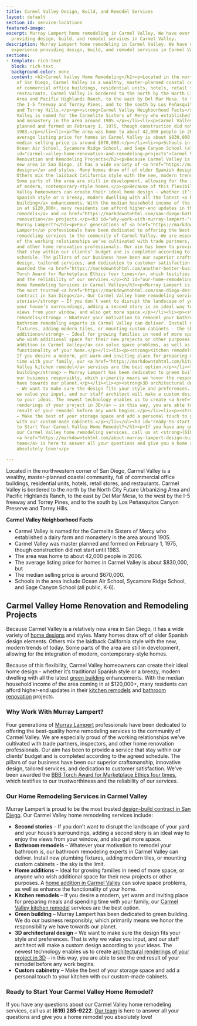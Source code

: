 ```yaml
---
title: Carmel Valley Design, Build, and Remodel Services
layout: default
section_id: service-locations
featured-image: 
excerpt: Murray Lampert home remodeling in Carmel Valley. We have over 40 years experience
  providing design, build, and remodel services in Carmel Valley.
description: Murray Lampert home remodeling in Carmel Valley. We have over 40 years
  experience providing design, build, and remodel services in Carmel Valley.
sections:
- template: rich-text
  block: rich-text
  background-color: none
  content: <h2>Carmel Valley Home Remodeling</h2><p>Located in the northwestern corner
    of San Diego, Carmel Valley is a wealthy, master-planned coastal community, full
    of commercial office buildings, residential units, hotels, retail stores, and
    restaurants. Carmel Valley is bordered to the north by the North City Future Urbanizing
    Area and Pacific Highlands Ranch, to the east by Del Mar Mesa, to the west by
    the I-5 freeway and Torrey Pines, and to the south by Los Peñasquitos Canyon Preserve
    and Torrey Hills.</p><p><strong>Carmel Valley Neighborhood Facts</strong></p><ul><li><p>Carmel
    Valley is named for the Carmelite Sisters of Mercy who established a dairy farm
    and monastery in the area around 1905.</p></li><li><p>Carmel Valley was master
    planned and formed on February 1, 1975, though construction did not start until
    1983.</p></li><li><p>The area was home to about 42,000 people in 2006.</p></li><li><p>The
    average listing price for homes in Carmel Valley is about $830,000, but</p></li><li><p>The
    median selling price is around $670,000.</p></li><li><p>Schools in the area include
    Ocean Air School, Sycamore Ridge School, and Sage Canyon School (all public, K-6).</p></li></ul><h2
    id="carmel-valley-home-renovation-and-remodeling-projects">Carmel Valley Home
    Renovation and Remodeling Projects</h2><p>Because Carmel Valley is a relatively
    new area in San Diego, it has a wide variety of <a href="https://markdowntohtml.com/san-diego-home-design-services">home
    designs</a> and styles. Many homes draw off of older Spanish design elements.
    Others mix the laidback California style with the new, modern trends of today.
    Some parts of the area are still in development, allowing for the integration
    of modern, contemporary-style homes.</p><p>Because of this flexibility, Carmel
    Valley homeowners can create their ideal home design - whether it’s traditional
    Spanish style or a breezy, modern dwelling with all the latest <a href="https://markdowntohtml.com/san-diego-green-home-construction">green
    building</a> enhancements. With the median household income of the area coming
    in at $120,000+, many residents can afford higher-end updates in their <a href="https://markdowntohtml.com/san-diego-kitchen-remodeling-services">kitchen
    remodels</a> and <a href="https://markdowntohtml.com/san-diego-bathroom-remodeling-services">bathroom
    renovation</a> projects.</p><h3 id="why-work-with-murray-lampert-">Why Work With
    Murray Lampert?</h3><p>Four generations of <a href="https://markdowntohtml.com/">Murray
    Lampert</a> professionals have been dedicated to offering the best-quality home
    remodeling services to the community of Carmel Valley. We are especially proud
    of the working relationships we've cultivated with trade partners, inspectors,
    and other home renovation professionals. Our aim has been to provide a service
    that stay within our clients’ budget and is completed according to the agreed
    schedule. The pillars of our business have been our superior craftsmanship, innovative
    design, tailored services, and dedication to customer satisfaction. We've been
    awarded the <a href="https://markdowntohtml.com/another-better-business-bureau-torch-award/">BBB
    Torch Award for Marketplace Ethics four times</a>, which testifies to our trustworthiness
    and the reliability of our services.</p><h3 id="our-home-remodeling-services-in-carmel-valley">Our
    Home Remodeling Services in Carmel Valley</h3><p>Murray Lampert is proud to be
    the most trusted <a href="https://markdowntohtml.com/san-diego-design-build-contractors">design-build
    contract in San Diego</a>. Our Carmel Valley home remodeling services include:</p><ul><li><p><strong>Second
    stories</strong> – If you don’t want to disrupt the landscape of your yard and
    your house’s surroundings, adding a second story is an ideal way to enjoy the
    views from your window, and also get more space.</p></li><li><p><strong>Bathroom
    remodels</strong> – Whatever your motivation to remodel your bathroom is, our
    bathroom remodeling experts in Carmel Valley can deliver. Install new plumbing
    fixtures, adding modern tiles, or mounting custom cabinets - the sky is the limit.</p></li><li><p><strong>Home
    additions</strong> – Ideal for growing families in need of more space, or anyone
    who wish additional space for their new projects or other purposes. A <a href="https://markdowntohtml.com/room-additions-carmel-valley">home
    addition in Carmel Valley</a> can solve space problems, as well as enhance the
    functionality of your home.</p></li><li><p><strong>Kitchen remodels</strong> –
    If you desire a modern, yet warm and inviting place for preparing meals and spending
    time with your family, our <a href="https://markdowntohtml.com/kitchen-remodeling-carmel-valley">Carmel
    Valley kitchen remodel</a> services are the best option.</p></li><li><p><strong>Green
    building</strong> – Murray Lampert has been dedicated to green building. We do
    our business responsibly, which primarily means we honor the responsibility we
    have towards our planet.</p></li><li><p><strong>3D architectural design</strong>
    – We want to make sure the design fits your style and preferences. That is why
    we value you input, and our staff architect will make a custom design according
    to your ideas. The newest technology enables us to create <a href="https://markdowntohtml.com/3d-architectural-rendering-services">architectural
    renderings of your project in 3D</a> – in this way, you are able to see the end
    result of your remodel before any work begins.</p></li><li><p><strong>Custom cabinetry</strong>
    – Make the best of your storage space and add a personal touch to your kitchen
    with our custom-made cabinets.</p></li></ul><h3 id="ready-to-start-your-carmel-valley-home-remodel-">Ready
    to Start Your Carmel Valley Home Remodel?</h3><p>If you have any questions about
    our Carmel Valley home remodeling services, call us at <strong>(619) 285-9222</strong>.
    <a href="https://markdowntohtml.com/about-murray-lampert-design-build-remodel#team-members">Our
    team</a> is here to answer all your questions and give you a home remodel you
    absolutely love!</p>

---
```

Located in the northwestern corner of San Diego, Carmel Valley is a wealthy, master-planned coastal community, full of commercial office buildings, residential units, hotels, retail stores, and restaurants. Carmel Valley is bordered to the north by the North City Future Urbanizing Area and Pacific Highlands Ranch, to the east by Del Mar Mesa, to the west by the I-5 freeway and Torrey Pines, and to the south by Los Peñasquitos Canyon Preserve and Torrey Hills.

**Carmel Valley Neighborhood Facts**

- Carmel Valley is named for the Carmelite Sisters of Mercy who established a dairy farm and monastery in the area around 1905.
- Carmel Valley was master planned and formed on February 1, 1975, though construction did not start until 1983.
- The area was home to about 42,000 people in 2006.
- The average listing price for homes in Carmel Valley is about $830,000, but
- The median selling price is around $670,000.
- Schools in the area include Ocean Air School, Sycamore Ridge School, and Sage Canyon School (all public, K-6).

## Carmel Valley Home Renovation and Remodeling Projects

Because Carmel Valley is a relatively new area in San Diego, it has a wide variety of [home designs](/san-diego-home-design-services) and styles. Many homes draw off of older Spanish design elements. Others mix the laidback California style with the new, modern trends of today. Some parts of the area are still in development, allowing for the integration of modern, contemporary-style homes.

Because of this flexibility, Carmel Valley homeowners can create their ideal home design - whether it’s traditional Spanish style or a breezy, modern dwelling with all the latest [green building](/san-diego-green-home-construction) enhancements. With the median household income of the area coming in at $120,000+, many residents can afford higher-end updates in their [kitchen remodels](/san-diego-kitchen-remodeling-services) and [bathroom renovation](/san-diego-bathroom-remodeling-services) projects.

### Why Work With Murray Lampert?

Four generations of [Murray Lampert](/) professionals have been dedicated to offering the best-quality home remodeling services to the community of Carmel Valley. We are especially proud of the working relationships we've cultivated with trade partners, inspectors, and other home renovation professionals. Our aim has been to provide a service that stay within our clients’ budget and is completed according to the agreed schedule. The pillars of our business have been our superior craftsmanship, innovative design, tailored services, and dedication to customer satisfaction. We've been awarded the [BBB Torch Award for Marketplace Ethics four times](/another-better-business-bureau-torch-award/), which testifies to our trustworthiness and the reliability of our services.

### Our Home Remodeling Services in Carmel Valley

Murray Lampert is proud to be the most trusted [design-build contract in San Diego](/san-diego-design-build-contractors). Our Carmel Valley home remodeling services include:

- **Second stories** – If you don’t want to disrupt the landscape of your yard and your house’s surroundings, adding a second story is an ideal way to enjoy the views from your window, and also get more space.
- **Bathroom remodels** – Whatever your motivation to remodel your bathroom is, our bathroom remodeling experts in Carmel Valley can deliver. Install new plumbing fixtures, adding modern tiles, or mounting custom cabinets - the sky is the limit.
- **Home additions** – Ideal for growing families in need of more space, or anyone who wish additional space for their new projects or other purposes. A [home addition in Carmel Valley](/room-additions-carmel-valley) can solve space problems, as well as enhance the functionality of your home.
- **Kitchen remodels** – If you desire a modern, yet warm and inviting place for preparing meals and spending time with your family, our [Carmel Valley kitchen remodel](/kitchen-remodeling-carmel-valley) services are the best option.
- **Green building** – Murray Lampert has been dedicated to green building. We do our business responsibly, which primarily means we honor the responsibility we have towards our planet.
- **3D architectural design** – We want to make sure the design fits your style and preferences. That is why we value you input, and our staff architect will make a custom design according to your ideas. The newest technology enables us to create [architectural renderings of your project in 3D](/3d-architectural-rendering-services) – in this way, you are able to see the end result of your remodel before any work begins.
- **Custom cabinetry** – Make the best of your storage space and add a personal touch to your kitchen with our custom-made cabinets.

### Ready to Start Your Carmel Valley Home Remodel?

If you have any questions about our Carmel Valley home remodeling services, call us at **(619) 285-9222**. [Our team](/about-murray-lampert-design-build-remodel#team-members) is here to answer all your questions and give you a home remodel you absolutely love!